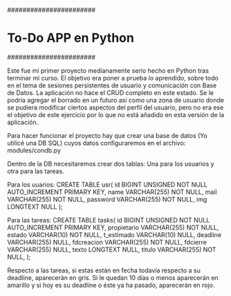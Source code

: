 #######################
# To-Do APP en Python #
#######################

Este fue mi primer proyecto medianamente serio hecho en Python tras terminar mi curso.
El objetivo era poner a prueba lo aprendido, sobre todo en el tema de sesiones persistentes de usuario y comunicación con
Base de Datos. La aplicación no hace el CRUD completo en este estado. Se le podría agregar el borrado en un futuro así como
una zona de usuario donde se pudiera modificar ciertos aspectos del perfil del usuario, pero no era ese el objetivo de este
ejercicio por lo que no está añadido en esta versión de la aplicación.

Para hacer funcionar el proyecto hay que crear una base de datos (Yo utilicé una DB SQL) cuyos datos configuraremos en el archivo:
modules/condb.py

Dentro de la DB necesitaremos crear dos tablas: Una para los usuarios y otra para las tareas.

Para los uuarios:
CREATE TABLE usr(
    id BIGINT UNSIGNED NOT NULL AUTO_INCREMENT PRIMARY KEY,
    name VARCHAR(255) NOT NULL,
    mail VARCHAR(255) NOT NULL,
    password VARCHAR(255) NOT NULL,
    img LONGTEXT NULL
);

Para las tareas:
CREATE TABLE tasks(
    id BIGINT UNSIGNED NOT NULL AUTO_INCREMENT PRIMARY KEY,
    propietario VARCHAR(255) NOT NULL,
    estado VARCHAR(10) NOT NULL,
    t_estimado VARCHAR(10) NULL,
    deadline VARCHAR(255) NULL,
    fdcreacion VARCHAR(255) NOT NULL,
    fdcierre VARCHAR(255) NULL,
    texto LONGTEXT NULL,
    titulo VARCHAR(255) NOT NULL,
);

Respecto a las tareas, si estas están en fecha todavía respecto a su deadline, aparecerán en gris. Si le quedan 10 días o menos
aparecerán en amarillo y si hoy es su deadline o éste ya ha pasado, aparecerán en rojo.

